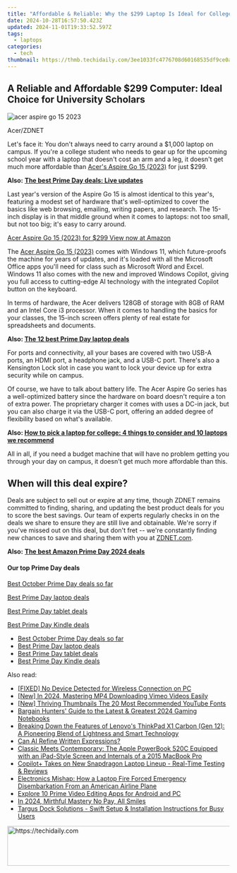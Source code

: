 ```yaml
---
title: "Affordable & Reliable: Why the $299 Laptop Is Ideal for College-Goers"
date: 2024-10-28T16:57:50.423Z
updated: 2024-11-01T19:33:52.597Z
tags:
  - laptops
categories:
  - tech
thumbnail: https://thmb.techidaily.com/3ee1033fc4776708d60168535df9ce0ace02b9d450e390888f83793293d3623b.jpg
---
```


## A Reliable and Affordable $299 Computer: Ideal Choice for University Scholars

![acer aspire go 15 2023](https://www.zdnet.com/a/img/resize/ebc04457cbdac72221699c88028d8752d49aad66/2024/07/16/197b6401-913b-4d6e-bbe1-6575375bf8d8/acer-aspire-go-15-2023-prime-day.jpg?auto=webp&width=1280)

Acer/ZDNET

Let's face it: You don't always need to carry around a $1,000 laptop on campus. If you're a college student who needs to gear up for the upcoming school year with a laptop that doesn't cost an arm and a leg, it doesn't get much more affordable than [Acer's Aspire Go 15 (2023)](https://buy.geni.us/Proxy.ashx?TSID=368250&GR%5FURL=https%3A%2F%2Fwww.amazon.com%2FAspire-i3-N305-Graphics-Windows-AG15-31P-3947%2Fdp%2FB0CV5ZSR17%3Ftag%3Dzd-buy-button-20%26ascsubtag%3D%5F%5FCOM%5FCLICK%5FID%5F%5F%7C0f14c903-3747-4a2d-8cbb-6d311bd0fc40%7Cdtp&dtb=1) for just $299.

**Also:** [**The best Prime Day deals: Live updates**](https://www.zdnet.com/article/best-amazon-prime-day-deals-live-2024-07-15/)

Last year's version of the Aspire Go 15 is almost identical to this year's, featuring a modest set of hardware that's well-optimized to cover the basics like web browsing, emailing, writing papers, and research. The 15-inch display is in that middle ground when it comes to laptops: not too small, but not too big; it's easy to carry around. 

[Acer Aspire Go 15 (2023) for $299 View now at Amazon](https://buy.geni.us/Proxy.ashx?TSID=368250&GR%5FURL=https%3A%2F%2Fwww.amazon.com%2FAspire-i3-N305-Graphics-Windows-AG15-31P-3947%2Fdp%2FB0CV5ZSR17%3Ftag%3Dzd-buy-button-20%26ascsubtag%3D%5F%5FCOM%5FCLICK%5FID%5F%5F%7C0f14c903-3747-4a2d-8cbb-6d311bd0fc40%7Cdtp&dtb=1)

The [Acer Aspire Go 15 (2023)](https://buy.geni.us/Proxy.ashx?TSID=368250&GR%5FURL=https%3A%2F%2Fwww.amazon.com%2FAspire-i3-N305-Graphics-Windows-AG15-31P-3947%2Fdp%2FB0CV5ZSR17%3Ftag%3Dzd-buy-button-20%26ascsubtag%3D%5F%5FCOM%5FCLICK%5FID%5F%5F%7C0f14c903-3747-4a2d-8cbb-6d311bd0fc40%7Cdtp&dtb=1) comes with Windows 11, which future-proofs the machine for years of updates, and it's loaded with all the Microsoft Office apps you'll need for class such as Microsoft Word and Excel. Windows 11 also comes with the new and improved Windows Copilot, giving you full access to cutting-edge AI technology with the integrated Copilot button on the keyboard. 

In terms of hardware, the Acer delivers 128GB of storage with 8GB of RAM and an Intel Core i3 processor. When it comes to handling the basics for your classes, the 15-inch screen offers plenty of real estate for spreadsheets and documents. 

**Also: [The 12 best Prime Day laptop deals](https://www.zdnet.com/article/best-prime-day-laptop-deals-2024-07-16/)**

For ports and connectivity, all your bases are covered with two USB-A ports, an HDMI port, a headphone jack, and a USB-C port. There's also a Kensington Lock slot in case you want to lock your device up for extra security while on campus. 

Of course, we have to talk about battery life. The Acer Aspire Go series has a well-optimized battery since the hardware on board doesn't require a ton of extra power. The proprietary charger it comes with uses a DC-in jack, but you can also charge it via the USB-C port, offering an added degree of flexibility based on what's available. 

**Also: [How to pick a laptop for college: 4 things to consider and 10 laptops we recommend](https://www.zdnet.com/article/how-to-pick-a-laptop-for-college/)**

All in all, if you need a budget machine that will have no problem getting you through your day on campus, it doesn't get much more affordable than this. 

## When will this deal expire?

Deals are subject to sell out or expire at any time, though ZDNET remains committed to finding, sharing, and updating the best product deals for you to score the best savings. Our team of experts regularly checks in on the deals we share to ensure they are still live and obtainable. We're sorry if you've missed out on this deal, but don't fret -- we're constantly finding new chances to save and sharing them with you at [ZDNET.com](https://www.zdnet.com/). 

**Also:** [**The best Amazon Prime Day 2024 deals**](https://www.zdnet.com/article/best-early-amazon-prime-day-2024-deals/)

#### Our top Prime Day deals

[Best October Prime Day deals so far](https://www.zdnet.com/article/best-early-amazon-prime-day-deals-2024/ "Best October Prime Day deals so far")

[Best Prime Day laptop deals](https://www.zdnet.com/article/best-early-prime-day-laptop-deals-2024/ "Best Prime Day laptop deals")

[Best Prime Day tablet deals](https://www.zdnet.com/article/best-early-prime-day-tablet-deals/ "Best Prime Day tablet deals")

[Best Prime Day Kindle deals](https://www.zdnet.com/article/best-early-prime-day-kindle-deals/ "Best Prime Day Kindle deals")

* [Best October Prime Day deals so far](https://www.zdnet.com/article/best-early-amazon-prime-day-deals-2024/ "Best October Prime Day deals so far")
* [Best Prime Day laptop deals](https://www.zdnet.com/article/best-early-prime-day-laptop-deals-2024/ "Best Prime Day laptop deals")
* [Best Prime Day tablet deals](https://www.zdnet.com/article/best-early-prime-day-tablet-deals/ "Best Prime Day tablet deals")
* [Best Prime Day Kindle deals](https://www.zdnet.com/article/best-early-prime-day-kindle-deals/ "Best Prime Day Kindle deals")

<ins class="adsbygoogle"
     style="display:block"
     data-ad-format="autorelaxed"
     data-ad-client="ca-pub-7571918770474297"
     data-ad-slot="1223367746"></ins>

<ins class="adsbygoogle"
     style="display:block"
     data-ad-client="ca-pub-7571918770474297"
     data-ad-slot="8358498916"
     data-ad-format="auto"
     data-full-width-responsive="true"></ins>

<span class="atpl-alsoreadstyle">Also read:</span>
<div><ul>
<li><a href="https://network-issues.techidaily.com/fixed-no-device-detected-for-wireless-connection-on-pc/"><u>[FIXED] No Device Detected for Wireless Connection on PC</u></a></li>
<li><a href="https://vimeo-videos.techidaily.com/new-in-2024-mastering-mp4-downloading-vimeo-videos-easily/"><u>[New] In 2024, Mastering MP4 Downloading Vimeo Videos Easily</u></a></li>
<li><a href="https://youtube-webster.techidaily.com/hriving-thumbnails-the-20-most-recommended-youtube-fonts/"><u>[New] Thriving Thumbnails The 20 Most Recommended YouTube Fonts</u></a></li>
<li><a href="https://hardware-reviews.techidaily.com/bargain-hunters-guide-to-the-latest-and-greatest-2024-gaming-notebooks/"><u>Bargain Hunters' Guide to the Latest & Greatest 2024 Gaming Notebooks</u></a></li>
<li><a href="https://hardware-reviews.techidaily.com/breaking-down-the-features-of-lenovos-thinkpad-x1-carbon-gen-12-a-pioneering-blend-of-lightness-and-smart-technology/"><u>Breaking Down the Features of Lenovo's ThinkPad X1 Carbon (Gen 12): A Pioneering Blend of Lightness and Smart Technology</u></a></li>
<li><a href="https://tech-hub.techidaily.com/can-ai-refine-written-expressions/"><u>Can AI Refine Written Expressions?</u></a></li>
<li><a href="https://hardware-reviews.techidaily.com/classic-meets-contemporary-the-apple-powerbook-520c-equipped-with-an-ipad-style-screen-and-internals-of-a-2015-macbook-pro/"><u>Classic Meets Contemporary: The Apple PowerBook 520C Equipped with an iPad-Style Screen and Internals of a 2015 MacBook Pro</u></a></li>
<li><a href="https://hardware-reviews.techidaily.com/copilotplus-takes-on-new-snapdragon-laptop-lineup-real-time-testing-and-reviews/"><u>Copilot+ Takes on New Snapdragon Laptop Lineup - Real-Time Testing & Reviews</u></a></li>
<li><a href="https://hardware-reviews.techidaily.com/electronics-mishap-how-a-laptop-fire-forced-emergency-disembarkation-from-an-american-airline-plane/"><u>Electronics Mishap: How a Laptop Fire Forced Emergency Disembarkation From an American Airline Plane</u></a></li>
<li><a href="https://instagram-clips.techidaily.com/explore-10-prime-video-editing-apps-for-android-and-pc/"><u>Explore 10 Prime Video Editing Apps for Android and PC</u></a></li>
<li><a href="https://extra-guidance.techidaily.com/in-2024-mirthful-mastery-no-pay-all-smiles/"><u>In 2024, Mirthful Mastery No Pay, All Smiles</u></a></li>
<li><a href="https://hardware-help.techidaily.com/targus-dock-solutions-swift-setup-and-installation-instructions-for-busy-users/"><u>Targus Dock Solutions - Swift Setup & Installation Instructions for Busy Users</u></a></li>
</ul></div>

<!-- affiliate ads begin -->
<a href="https://unicoeye.pxf.io/c/5597632/2134490/18498" target="_top" id="2134490">
  <img src="//a.impactradius-go.com/display-ad/18498-2134490" border="0" alt="https://techidaily.com" width="728" height="90"/>
</a>
<img height="0" width="0" src="https://unicoeye.pxf.io/i/5597632/2134490/18498" style="position:absolute;visibility:hidden;" border="0" />
<!-- affiliate ads end -->

